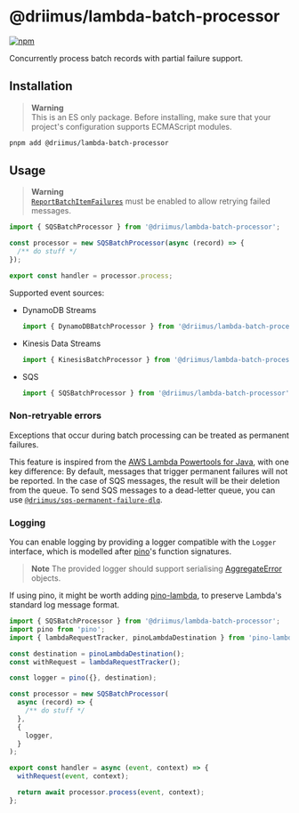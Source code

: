 # @driimus/lambda-batch-processor

[![npm](https://img.shields.io/npm/v/@driimus/lambda-batch-processor.svg?style=flat)](https://www.npmjs.com/package/@driimus/lambda-batch-processor)

Concurrently process batch records with partial failure support.

## Installation

> **Warning**\
> This is an ES only package. Before installing, make sure that your project's configuration supports ECMAScript modules.

```sh
pnpm add @driimus/lambda-batch-processor
```

## Usage

> **Warning**\
> [`ReportBatchItemFailures`](https://docs.aws.amazon.com/lambda/latest/dg/with-sqs.html#services-sqs-batchfailurereporting) must be enabled to allow retrying failed messages.

```ts
import { SQSBatchProcessor } from '@driimus/lambda-batch-processor';

const processor = new SQSBatchProcessor(async (record) => {
  /** do stuff */
});

export const handler = processor.process;
```

Supported event sources:

- DynamoDB Streams

  ```ts
  import { DynamoDBBatchProcessor } from '@driimus/lambda-batch-processor';
  ```

- Kinesis Data Streams

  ```ts
  import { KinesisBatchProcessor } from '@driimus/lambda-batch-processor';
  ```

- SQS

  ```ts
  import { SQSBatchProcessor } from '@driimus/lambda-batch-processor';
  ```

### Non-retryable errors

Exceptions that occur during batch processing can be treated as permanent failures.

This feature is inspired from the [AWS Lambda Powertools for Java](https://awslabs.github.io/aws-lambda-powertools-java/utilities/batch/#move-non-retryable-messages-to-a-dead-letter-queue), with one key difference:
By default, messages that trigger permanent failures will not be reported.
In the case of SQS messages, the result will be their deletion from the queue.
To send SQS messages to a dead-letter queue, you can use [`@driimus/sqs-permanent-failure-dlq`](../sqs-permanent-failure-dlq/README.md).

### Logging

You can enable logging by providing a logger compatible with the `Logger` interface,
which is modelled after [pino](https://github.com/pinojs/pino)'s function signatures.

> **Note**
> The provided logger should support serialising [AggregateError](https://developer.mozilla.org/en-US/docs/Web/JavaScript/Reference/Global_Objects/AggregateError) objects.

If using pino, it might be worth adding [pino-lambda](https://github.com/formidablelabs/pino-lambda),
to preserve Lambda's standard log message format.

```ts
import { SQSBatchProcessor } from '@driimus/lambda-batch-processor';
import pino from 'pino';
import { lambdaRequestTracker, pinoLambdaDestination } from 'pino-lambda';

const destination = pinoLambdaDestination();
const withRequest = lambdaRequestTracker();

const logger = pino({}, destination);

const processor = new SQSBatchProcessor(
  async (record) => {
    /** do stuff */
  },
  {
    logger,
  }
);

export const handler = async (event, context) => {
  withRequest(event, context);

  return await processor.process(event, context);
};
```
